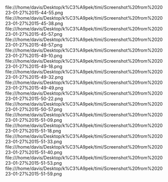 file:///home/davis/Desktop/k%C3%A9pek/timi/Screenshot%20from%202023-01-27%2015-44-55.png
file:///home/davis/Desktop/k%C3%A9pek/timi/Screenshot%20from%202023-01-27%2015-45-38.png
file:///home/davis/Desktop/k%C3%A9pek/timi/Screenshot%20from%202023-01-27%2015-45-57.png
file:///home/davis/Desktop/k%C3%A9pek/timi/Screenshot%20from%202023-01-27%2015-48-57.png
file:///home/davis/Desktop/k%C3%A9pek/timi/Screenshot%20from%202023-01-27%2015-49-10.png
file:///home/davis/Desktop/k%C3%A9pek/timi/Screenshot%20from%202023-01-27%2015-49-18.png
file:///home/davis/Desktop/k%C3%A9pek/timi/Screenshot%20from%202023-01-27%2015-49-32.png
file:///home/davis/Desktop/k%C3%A9pek/timi/Screenshot%20from%202023-01-27%2015-49-49.png
file:///home/davis/Desktop/k%C3%A9pek/timi/Screenshot%20from%202023-01-27%2015-50-22.png
file:///home/davis/Desktop/k%C3%A9pek/timi/Screenshot%20from%202023-01-27%2015-50-57.png
file:///home/davis/Desktop/k%C3%A9pek/timi/Screenshot%20from%202023-01-27%2015-51-09.png
file:///home/davis/Desktop/k%C3%A9pek/timi/Screenshot%20from%202023-01-27%2015-51-18.png
file:///home/davis/Desktop/k%C3%A9pek/timi/Screenshot%20from%202023-01-27%2015-51-33.png
file:///home/davis/Desktop/k%C3%A9pek/timi/Screenshot%20from%202023-01-27%2015-51-40.png
file:///home/davis/Desktop/k%C3%A9pek/timi/Screenshot%20from%202023-01-27%2015-51-53.png
file:///home/davis/Desktop/k%C3%A9pek/timi/Screenshot%20from%202023-01-27%2015-51-59.png
